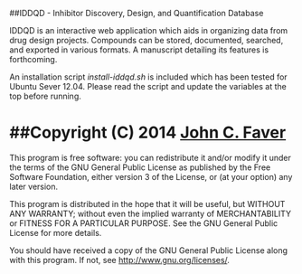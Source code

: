 ##IDDQD - Inhibitor Discovery, Design, and Quantification Database

IDDQD is an interactive web application which aids in organizing data from drug design projects.
Compounds can be stored, documented, searched, and exported in various formats. 
A manuscript detailing its features is forthcoming.

An installation script *install-iddqd.sh* is included which has been tested for Ubuntu Sever 12.04.
Please read the script and update the variables at the top before running.

##Copyright (C) 2014 [John C. Faver](http://www.johncfaver.com)
=====
This program is free software: you can redistribute it and/or modify
it under the terms of the GNU General Public License as published by
the Free Software Foundation, either version 3 of the License, or
(at your option) any later version.

This program is distributed in the hope that it will be useful,
but WITHOUT ANY WARRANTY; without even the implied warranty of
MERCHANTABILITY or FITNESS FOR A PARTICULAR PURPOSE.  See the
GNU General Public License for more details.

You should have received a copy of the GNU General Public License
along with this program.  If not, see <http://www.gnu.org/licenses/>.

